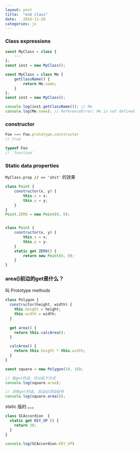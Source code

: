 ```yaml
---
layout: post
title:  "es6 class"
date:   2016-11-20
categories: js
---
```


### Class expressions

```js
const MyClass = class {
    ···
};
const inst = new MyClass();
```

```js
const MyClass = class Me {
    getClassName() {
        return Me.name;
    }
};
const inst = new MyClass();

console.log(inst.getClassName()); // Me
console.log(Me.name); // ReferenceError: Me is not defined
```

### constructor

```js
Foo === Foo.prototype.constructor
// true

typeof Foo
// 'function'
```

### Static data properties

`MyClass.prop // => 'shit'` 的效果

```js
class Point {
    constructor(x, y) {
        this.x = x;
        this.y = y;
    }
}
Point.ZERO = new Point(0, 0);


class Point {
    constructor(x, y) {
        this.x = x;
        this.y = y;
    }
    static get ZERO() {
        return new Point(0, 0);
    }
}
```


### area()前边的get是什么？

叫 Prototype methods

```js
class Polygon {
  constructor(height, width) {
    this.height = height;
    this.width = width;
  }
  
  get area() {
    return this.calcArea();
  }

  calcArea() {
    return this.height * this.width;
  }
}

const square = new Polygon(10, 10);

// 有get的话，可以如下方式
console.log(square.area);

// 没有get的话, 后边必须加括号
console.log(square.area());
```

static 版的 。。。

```js
class SCAccordion  {
  static get KEY_UP () {
    return 38;
  }
}

console.log(SCAccordion.KEY_UP)
```

